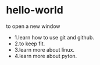 # hello-world
to open a new window
- 1.learn how to use git and github.
- 2.to keep fit.
- 3.learn more about linux.
- 4.learn more about pyton.

